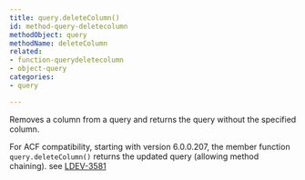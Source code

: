 ```yaml
---
title: query.deleteColumn()
id: method-query-deletecolumn
methodObject: query
methodName: deleteColumn
related:
- function-querydeletecolumn
- object-query
categories:
- query

---
```


Removes a column from a query and returns the query without the specified column.

For ACF compatibility, starting with version 6.0.0.207, the member function `query.deleteColumn()` returns the updated query (allowing method chaining). see [LDEV-3581](https://luceeserver.atlassian.net/browse/LDEV-3581)